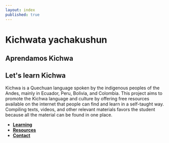 ```yaml
---
layout: index
published: true
---
```

# Kichwata yachakushun
## Aprendamos Kichwa
## Let's learn Kichwa

Kichwa is a Quechuan language spoken by the indigenous peoples of the Andes, mainly in Ecuador, Peru, Bolivia, and Colombia. This project aims to promote the Kichwa language and culture by offering free resources available on the internet that people can find and learn in a self-taught way. Compiling texts, videos, and other relevant materials favors the student because all the material can be found in one place.
* **[Learning](modules/learning/_posts/2023-04-29-info.md)**
* **[Resources](modules/resources/_posts/2023-04-29-info.md)**
* **[Contact](modules/Contact.md)**
